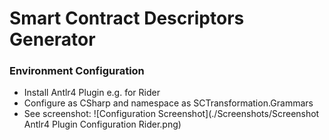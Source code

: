 # Smart Contract Descriptors Generator
### Environment Configuration
- Install Antlr4 Plugin e.g. for Rider
- Configure as CSharp and namespace as SCTransformation.Grammars
- See screenshot: ![Configuration Screenshot](./Screenshots/Screenshot Antlr4 Plugin Configuration Rider.png)